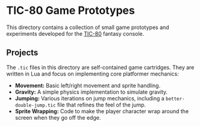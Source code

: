 # TIC-80 Game Prototypes

This directory contains a collection of small game prototypes and experiments developed for the [TIC-80](https://tic80.com/) fantasy console.

## Projects

The `.tic` files in this directory are self-contained game cartridges. They are written in Lua and focus on implementing core platformer mechanics:

-   **Movement:** Basic left/right movement and sprite handling.
-   **Gravity:** A simple physics implementation to simulate gravity.
-   **Jumping:** Various iterations on jump mechanics, including a `better-double-jump.tic` file that refines the feel of the jump.
-   **Sprite Wrapping:** Code to make the player character wrap around the screen when they go off the edge.